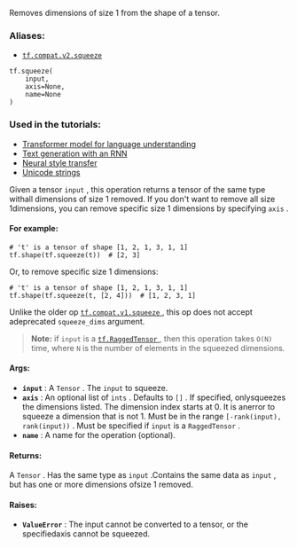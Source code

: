 
Removes dimensions of size 1 from the shape of a tensor.


### Aliases:
- [ `tf.compat.v2.squeeze` ](/api_docs/python/tf/squeeze)


```
tf.squeeze(
    input,
    axis=None,
    name=None
)

```



### Used in the tutorials:
- [Transformer model for language understanding](https://tensorflow.google.cn/tutorials/text/transformer)
- [Text generation with an RNN](https://tensorflow.google.cn/tutorials/text/text_generation)
- [Neural style transfer](https://tensorflow.google.cn/tutorials/generative/style_transfer)
- [Unicode strings](https://tensorflow.google.cn/tutorials/load_data/unicode)

Given a tensor  `input` , this operation returns a tensor of the same type withall dimensions of size 1 removed. If you don't want to remove all size 1dimensions, you can remove specific size 1 dimensions by specifying `axis` .


#### For example:


```
# 't' is a tensor of shape [1, 2, 1, 3, 1, 1]
tf.shape(tf.squeeze(t))  # [2, 3]

```


Or, to remove specific size 1 dimensions:


```
# 't' is a tensor of shape [1, 2, 1, 3, 1, 1]
tf.shape(tf.squeeze(t, [2, 4]))  # [1, 2, 3, 1]

```


Unlike the older op [ `tf.compat.v1.squeeze` ](https://tensorflow.google.cn/api_docs/python/tf/compat/v1/squeeze), this op does not accept adeprecated  `squeeze_dims`  argument.

>**Note:**  if  `input`  is a <a href="https://tensorflow.google.cn/api_docs/python/tf/RaggedTensor"> `tf.RaggedTensor` </a>, then this operation takes  `O(N)` time, where  `N`  is the number of elements in the squeezed dimensions.


#### Args:
- **`input`** : A  `Tensor` . The  `input`  to squeeze.
- **`axis`** : An optional list of  `ints` . Defaults to  `[]` . If specified, onlysqueezes the dimensions listed. The dimension index starts at 0. It is anerror to squeeze a dimension that is not 1. Must be in the range `[-rank(input), rank(input))` . Must be specified if  `input`  is a `RaggedTensor` .
- **`name`** : A name for the operation (optional).


#### Returns:

A  `Tensor` . Has the same type as  `input` .Contains the same data as  `input` , but has one or more dimensions ofsize 1 removed.


#### Raises:
- **`ValueError`** : The input cannot be converted to a tensor, or the specifiedaxis cannot be squeezed.
